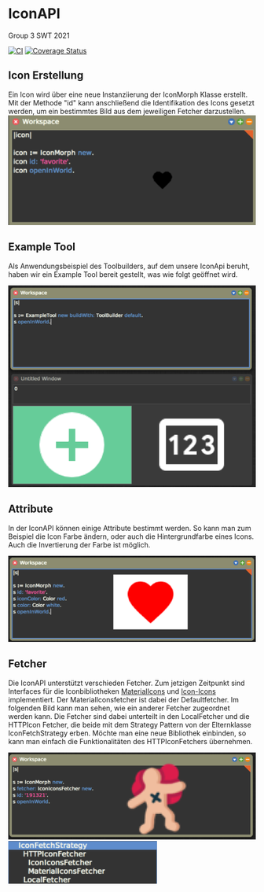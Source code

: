 # IconAPI

Group 3 SWT 2021

[![CI](https://github.com/hpi-swa-teaching/IconAPI/workflows/CI/badge.svg?branch=main)](https://github.com/hpi-swa-teaching/IconAPI/actions)
[![Coverage Status](https://coveralls.io/repos/github/hpi-swa-teaching/IconAPI/badge.svg?branch=main)](https://coveralls.io/github/hpi-swa-teaching/IconAPI)

## Icon Erstellung

Ein Icon wird über eine neue Instanziierung der IconMorph Klasse erstellt. Mit der Methode "id" kann anschließend die Identifikation des Icons gesetzt werden, um ein bestimmtes Bild aus dem jeweiligen Fetcher darzustellen. 
![Icon Erstellen](https://github.com/hpi-swa-teaching/IconAPI/blob/339628a60bd998fc545d2fa4d066f43ffb1945c2/images/IconCreation.png)

## Example Tool

Als Anwendungsbeispiel des Toolbuilders, auf dem unsere IconApi beruht, haben wir ein Example Tool bereit gestellt, was wie folgt geöffnet wird.

![Example Tool Beispiel](https://github.com/hpi-swa-teaching/IconAPI/blob/0b3f374afc790671420c0a300c7aabddf1d91d5c/images/exampletool_creation.png)

## Attribute

In der IconAPI können einige Attribute bestimmt werden. So kann man zum Beispiel die Icon Farbe ändern, oder auch die Hintergrundfarbe eines Icons. Auch die Invertierung der Farbe ist möglich. 

![Icon- und Hintergrundfarbe](https://github.com/hpi-swa-teaching/IconAPI/blob/c12a5890bb0d58fef82188a6cd7c7255974c43a0/images/color_setting.png)

## Fetcher

Die IconAPI unterstützt verschieden Fetcher. Zum jetzigen Zeitpunkt sind Interfaces für die Iconbibliotheken [MaterialIcons](https://fonts.google.com/icons) und [Icon-Icons](https://icon-icons.com/) implementiert. Der MaterialIconsfetcher ist dabei der Defaultfetcher. Im folgenden Bild kann man sehen, wie ein anderer Fetcher zugeordnet werden kann. 
Die Fetcher sind dabei unterteilt in den LocalFetcher und die HTTPIcon Fetcher, die beide mit dem Strategy Pattern von der Elternklasse IconFetchStrategy erben. Möchte man eine neue Bibliothek einbinden, so kann man einfach die Funktionalitäten des HTTPIconFetchers übernehmen.

![Fetcher-Switch](https://github.com/hpi-swa-teaching/IconAPI/blob/d845a6a8d1819feae998e1f1f8b31240c67810ab/images/fetcher_switch.png)
![Fetcher Strategy](https://github.com/hpi-swa-teaching/IconAPI/blob/2a37b5c794aa3cebb34d7a1e6f777da581d58cdd/images/FetchStrategy.png)
